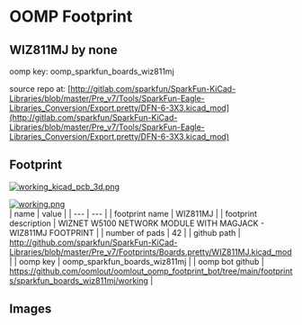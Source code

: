 # OOMP Footprint  
## WIZ811MJ  by none  
  
oomp key: oomp_sparkfun_boards_wiz811mj  
  
source repo at: [http://gitlab.com/sparkfun/SparkFun-KiCad-Libraries/blob/master/Pre_v7/Tools/SparkFun-Eagle-Libraries_Conversion/Export.pretty/DFN-6-3X3.kicad_mod](http://gitlab.com/sparkfun/SparkFun-KiCad-Libraries/blob/master/Pre_v7/Tools/SparkFun-Eagle-Libraries_Conversion/Export.pretty/DFN-6-3X3.kicad_mod)  
## Footprint  
  
[![working_kicad_pcb_3d.png](working_kicad_pcb_3d_600.png)](working_kicad_pcb_3d.png)  
  
[![working.png](working_600.png)](working.png)  
| name | value | 
| --- | --- | 
| footprint name | WIZ811MJ | 
| footprint description | WIZNET W5100 NETWORK MODULE WITH MAGJACK - WIZ811MJ FOOTPRINT | 
| number of pads | 42 | 
| github path | http://github.com/sparkfun/SparkFun-KiCad-Libraries/blob/master/Pre_v7/Footprints/Boards.pretty/WIZ811MJ.kicad_mod | 
| oomp key | oomp_sparkfun_boards_wiz811mj | 
| oomp bot github | https://github.com/oomlout/oomlout_oomp_footprint_bot/tree/main/footprints/sparkfun_boards_wiz811mj/working | 
## Images  

